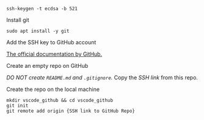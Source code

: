 ```shell
ssh-keygen -t ecdsa -b 521
```

Install git

```shell
sudo apt install -y git
```

Add the SSH key to GitHub account

[The official documentation by GitHub.](https://help.github.com/en/github/aut...)

Create an empty repo on GitHub

*DO NOT create `README.md` and `.gitignore`.*
Copy the *SSH link* from this repo.

Create the repo on the local machine

```shell
mkdir vscode_github && cd vscode_github
git init
git remote add origin {SSH link to GitHub Repo}
```